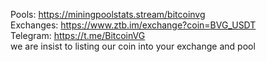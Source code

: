 Pools: https://miningpoolstats.stream/bitcoinvg</br>
Exchanges: https://www.ztb.im/exchange?coin=BVG_USDT</br>
Telegram: https://t.me/BitcoinVG</br>
we are insist to listing our coin into your exchange and pool 
